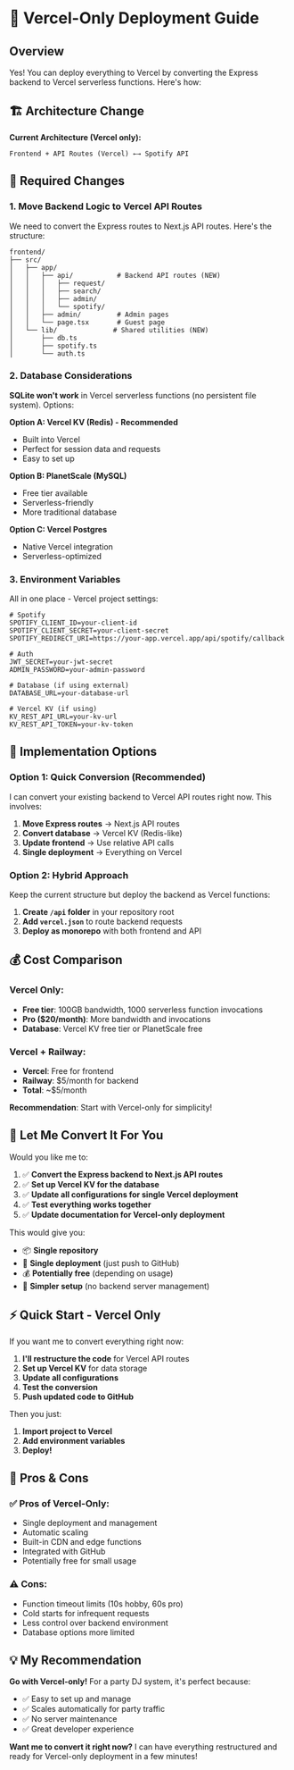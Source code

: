 # 🚀 **Vercel-Only Deployment Guide**

## **Overview**

Yes! You can deploy everything to Vercel by converting the Express backend to Vercel serverless functions. Here's how:

## **🏗️ Architecture Change**

**Current Architecture (Vercel only):**
```
Frontend + API Routes (Vercel) ←→ Spotify API
```

## **🔧 Required Changes**

### **1. Move Backend Logic to Vercel API Routes**

We need to convert the Express routes to Next.js API routes. Here's the structure:

```
frontend/
├── src/
│   ├── app/
│   │   ├── api/           # Backend API routes (NEW)
│   │   │   ├── request/
│   │   │   ├── search/
│   │   │   ├── admin/
│   │   │   └── spotify/
│   │   ├── admin/         # Admin pages
│   │   └── page.tsx       # Guest page
│   └── lib/              # Shared utilities (NEW)
│       ├── db.ts
│       ├── spotify.ts
│       └── auth.ts
```

### **2. Database Considerations**

**SQLite won't work** in Vercel serverless functions (no persistent file system). Options:

**Option A: Vercel KV (Redis) - Recommended**
- Built into Vercel
- Perfect for session data and requests
- Easy to set up

**Option B: PlanetScale (MySQL)**
- Free tier available
- Serverless-friendly
- More traditional database

**Option C: Vercel Postgres**
- Native Vercel integration
- Serverless-optimized

### **3. Environment Variables**

All in one place - Vercel project settings:
```env
# Spotify
SPOTIFY_CLIENT_ID=your-client-id
SPOTIFY_CLIENT_SECRET=your-client-secret
SPOTIFY_REDIRECT_URI=https://your-app.vercel.app/api/spotify/callback

# Auth
JWT_SECRET=your-jwt-secret
ADMIN_PASSWORD=your-admin-password

# Database (if using external)
DATABASE_URL=your-database-url

# Vercel KV (if using)
KV_REST_API_URL=your-kv-url
KV_REST_API_TOKEN=your-kv-token
```

## **🚀 Implementation Options**

### **Option 1: Quick Conversion (Recommended)**

I can convert your existing backend to Vercel API routes right now. This involves:

1. **Move Express routes** → Next.js API routes
2. **Convert database** → Vercel KV (Redis-like)
3. **Update frontend** → Use relative API calls
4. **Single deployment** → Everything on Vercel

### **Option 2: Hybrid Approach**

Keep the current structure but deploy the backend as Vercel functions:

1. **Create `/api` folder** in your repository root
2. **Add `vercel.json`** to route backend requests
3. **Deploy as monorepo** with both frontend and API

## **💰 Cost Comparison**

### **Vercel Only:**
- **Free tier**: 100GB bandwidth, 1000 serverless function invocations
- **Pro ($20/month)**: More bandwidth and invocations
- **Database**: Vercel KV free tier or PlanetScale free

### **Vercel + Railway:**
- **Vercel**: Free for frontend
- **Railway**: $5/month for backend
- **Total**: ~$5/month

**Recommendation**: Start with Vercel-only for simplicity!

## **🔧 Let Me Convert It For You**

Would you like me to:

1. ✅ **Convert the Express backend to Next.js API routes**
2. ✅ **Set up Vercel KV for the database**  
3. ✅ **Update all configurations for single Vercel deployment**
4. ✅ **Test everything works together**
5. ✅ **Update documentation for Vercel-only deployment**

This would give you:
- 📦 **Single repository**
- 🚀 **Single deployment** (just push to GitHub)
- 💰 **Potentially free** (depending on usage)
- 🔧 **Simpler setup** (no backend server management)

## **⚡ Quick Start - Vercel Only**

If you want me to convert everything right now:

1. **I'll restructure the code** for Vercel API routes
2. **Set up Vercel KV** for data storage
3. **Update all configurations**
4. **Test the conversion**
5. **Push updated code to GitHub**

Then you just:
1. **Import project to Vercel**
2. **Add environment variables**
3. **Deploy!**

## **🤔 Pros & Cons**

### **✅ Pros of Vercel-Only:**
- Single deployment and management
- Automatic scaling
- Built-in CDN and edge functions
- Integrated with GitHub
- Potentially free for small usage

### **⚠️ Cons:**
- Function timeout limits (10s hobby, 60s pro)
- Cold starts for infrequent requests
- Less control over backend environment
- Database options more limited

## **💡 My Recommendation**

**Go with Vercel-only!** For a party DJ system, it's perfect because:
- ✅ Easy to set up and manage
- ✅ Scales automatically for party traffic
- ✅ No server maintenance
- ✅ Great developer experience

**Want me to convert it right now?** I can have everything restructured and ready for Vercel-only deployment in a few minutes!
